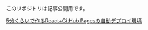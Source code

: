 このリポジトリは記事公開用です。

[5分くらいで作るReact+GitHub Pagesの自動デプロイ環境](https://qiita.com/hono3bono3/items/9e98b70f6f4c1164b6a5)
